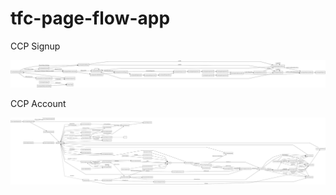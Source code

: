 # tfc-page-flow-app

CCP Signup
<div style='float: center'>
  <img style='width: 600px' src="tfc-page-flow-app/src/test/resources/graph/CCP Signup.svg"></img>
</div>

CCP Account
<div style='float: center'>
  <img style='width: 600px' src="tfc-page-flow-app/src/test/resources/graph/CCP Account.svg"></img>
</div>
